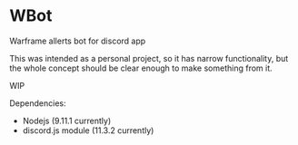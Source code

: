 # WBot
Warframe allerts bot for discord app

This was intended as a personal project, so it has narrow functionality,
but the whole concept should be clear enough to make something from it.

WIP

Dependencies:
 - Nodejs (9.11.1 currently)
 - discord.js module (11.3.2 currently)
